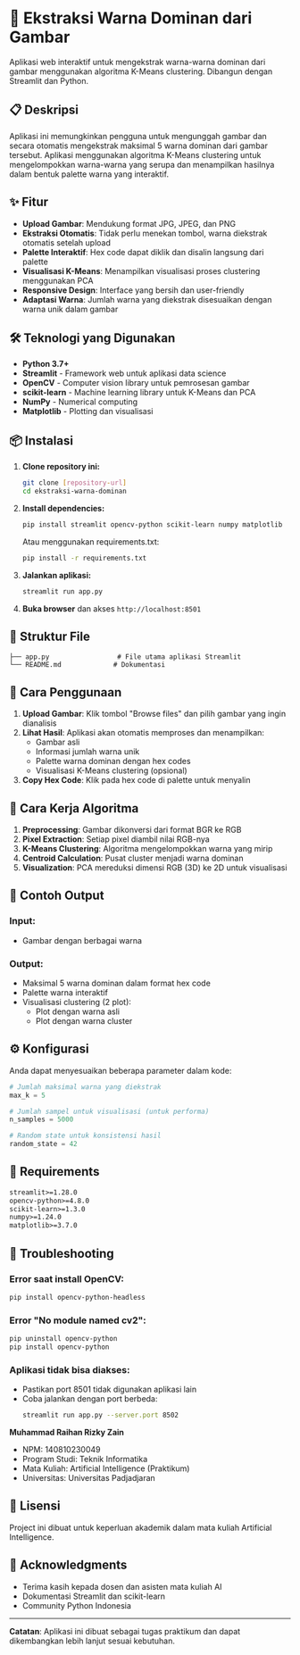 # 🎨 Ekstraksi Warna Dominan dari Gambar

Aplikasi web interaktif untuk mengekstrak warna-warna dominan dari gambar menggunakan algoritma K-Means clustering. Dibangun dengan Streamlit dan Python.

## 📋 Deskripsi

Aplikasi ini memungkinkan pengguna untuk mengunggah gambar dan secara otomatis mengekstrak maksimal 5 warna dominan dari gambar tersebut. Aplikasi menggunakan algoritma K-Means clustering untuk mengelompokkan warna-warna yang serupa dan menampilkan hasilnya dalam bentuk palette warna yang interaktif.

## ✨ Fitur

- **Upload Gambar**: Mendukung format JPG, JPEG, dan PNG
- **Ekstraksi Otomatis**: Tidak perlu menekan tombol, warna diekstrak otomatis setelah upload
- **Palette Interaktif**: Hex code dapat diklik dan disalin langsung dari palette
- **Visualisasi K-Means**: Menampilkan visualisasi proses clustering menggunakan PCA
- **Responsive Design**: Interface yang bersih dan user-friendly
- **Adaptasi Warna**: Jumlah warna yang diekstrak disesuaikan dengan warna unik dalam gambar

## 🛠️ Teknologi yang Digunakan

- **Python 3.7+**
- **Streamlit** - Framework web untuk aplikasi data science
- **OpenCV** - Computer vision library untuk pemrosesan gambar
- **scikit-learn** - Machine learning library untuk K-Means dan PCA
- **NumPy** - Numerical computing
- **Matplotlib** - Plotting dan visualisasi

## 📦 Instalasi

1. **Clone repository ini:**
   ```bash
   git clone [repository-url]
   cd ekstraksi-warna-dominan
   ```

2. **Install dependencies:**
   ```bash
   pip install streamlit opencv-python scikit-learn numpy matplotlib
   ```

   Atau menggunakan requirements.txt:
   ```bash
   pip install -r requirements.txt
   ```

3. **Jalankan aplikasi:**
   ```bash
   streamlit run app.py
   ```

4. **Buka browser** dan akses `http://localhost:8501`

## 📁 Struktur File

```
├── app.py                 # File utama aplikasi Streamlit
└── README.md             # Dokumentasi
```

## 🚀 Cara Penggunaan

1. **Upload Gambar**: Klik tombol "Browse files" dan pilih gambar yang ingin dianalisis
2. **Lihat Hasil**: Aplikasi akan otomatis memproses dan menampilkan:
   - Gambar asli
   - Informasi jumlah warna unik
   - Palette warna dominan dengan hex codes
   - Visualisasi K-Means clustering (opsional)
3. **Copy Hex Code**: Klik pada hex code di palette untuk menyalin

## 🔬 Cara Kerja Algoritma

1. **Preprocessing**: Gambar dikonversi dari format BGR ke RGB
2. **Pixel Extraction**: Setiap pixel diambil nilai RGB-nya
3. **K-Means Clustering**: Algoritma mengelompokkan warna yang mirip
4. **Centroid Calculation**: Pusat cluster menjadi warna dominan
5. **Visualization**: PCA mereduksi dimensi RGB (3D) ke 2D untuk visualisasi

## 🎯 Contoh Output

### Input:
- Gambar dengan berbagai warna

### Output:
- Maksimal 5 warna dominan dalam format hex code
- Palette warna interaktif
- Visualisasi clustering (2 plot):
  - Plot dengan warna asli
  - Plot dengan warna cluster

## ⚙️ Konfigurasi

Anda dapat menyesuaikan beberapa parameter dalam kode:

```python
# Jumlah maksimal warna yang diekstrak
max_k = 5

# Jumlah sampel untuk visualisasi (untuk performa)
n_samples = 5000

# Random state untuk konsistensi hasil
random_state = 42
```

## 🔧 Requirements

```txt
streamlit>=1.28.0
opencv-python>=4.8.0
scikit-learn>=1.3.0
numpy>=1.24.0
matplotlib>=3.7.0
```

## 🐛 Troubleshooting

### Error saat install OpenCV:
```bash
pip install opencv-python-headless
```

### Error "No module named cv2":
```bash
pip uninstall opencv-python
pip install opencv-python
```

### Aplikasi tidak bisa diakses:
- Pastikan port 8501 tidak digunakan aplikasi lain
- Coba jalankan dengan port berbeda:
  ```bash
  streamlit run app.py --server.port 8502
  ```

**Muhammad Raihan Rizky Zain**
- NPM: 140810230049
- Program Studi: Teknik Informatika
- Mata Kuliah: Artificial Intelligence (Praktikum)
- Universitas: Universitas Padjadjaran

## 📄 Lisensi

Project ini dibuat untuk keperluan akademik dalam mata kuliah Artificial Intelligence.

## 🙏 Acknowledgments

- Terima kasih kepada dosen dan asisten mata kuliah AI
- Dokumentasi Streamlit dan scikit-learn
- Community Python Indonesia

---

**Catatan**: Aplikasi ini dibuat sebagai tugas praktikum dan dapat dikembangkan lebih lanjut sesuai kebutuhan.